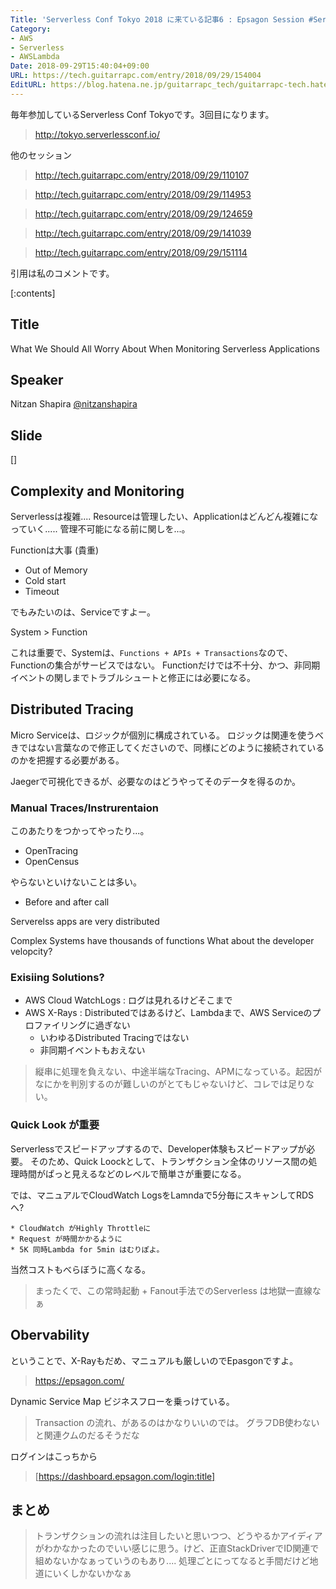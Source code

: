 ```yaml
---
Title: 'Serverless Conf Tokyo 2018 に来ている記事6 : Epsagon Session #ServerlessConf #serverlesstokyo'
Category:
- AWS
- Serverless
- AWSLambda
Date: 2018-09-29T15:40:04+09:00
URL: https://tech.guitarrapc.com/entry/2018/09/29/154004
EditURL: https://blog.hatena.ne.jp/guitarrapc_tech/guitarrapc-tech.hatenablog.com/atom/entry/10257846132641589414
---
```


毎年参加しているServerless Conf Tokyoです。3回目になります。

> http://tokyo.serverlessconf.io/


他のセッション


> http://tech.guitarrapc.com/entry/2018/09/29/110107


> http://tech.guitarrapc.com/entry/2018/09/29/114953


> http://tech.guitarrapc.com/entry/2018/09/29/124659


> http://tech.guitarrapc.com/entry/2018/09/29/141039


> http://tech.guitarrapc.com/entry/2018/09/29/151114




引用は私のコメントです。

[:contents]

## Title

What We Should All Worry About When Monitoring Serverless Applications

## Speaker

Nitzan Shapira
[@nitzanshapira](https://twitter.com/nitzanshapira)

## Slide

[]


## Complexity and Monitoring

Serverlessは複雑....
Resourceは管理したい、Applicationはどんどん複雑になっていく..... 管理不可能になる前に関しを...。

Functionは大事 (貴重)

* Out of Memory
* Cold start
* Timeout

でもみたいのは、Serviceですよー。

System > Function

これは重要で、Systemは、`Functions + APIs + Transactions`なので、Functionの集合がサービスではない。
Functionだけでは不十分、かつ、非同期イベントの関しまでトラブルシュートと修正には必要になる。

## Distributed Tracing

Micro Serviceは、ロジックが個別に構成されている。
ロジックは関連を使うべきではない言葉なので修正してくださいので、同様にどのように接続されているのかを把握する必要がある。

Jaegerで可視化できるが、必要なのはどうやってそのデータを得るのか。

### Manual Traces/Instrurentaion

このあたりをつかってやったり...。

* OpenTracing
* OpenCensus

やらないといけないことは多い。

* Before and after call

Serverelss apps are very distributed

Complex Systems have thousands of functions
What about the developer velopcity?

### Exisiing Solutions?

* AWS Cloud WatchLogs : ログは見れるけどそこまで
* AWS X-Rays : Distributedではあるけど、Lambdaまで、AWS Serviceのプロファイリングに過ぎない
    * いわゆるDistributed Tracingではない
    * 非同期イベントもおえない

> 縦串に処理を負えない、中途半端なTracing、APMになっている。起因がなにかを判別するのが難しいのがとてもじゃないけど、コレでは足りない。

### Quick Look が重要

Serverlessでスピードアップするので、Developer体験もスピードアップが必要。
そのため、Quick Loockとして、トランザクション全体のリソース間の処理時間がぱっと見えるなどのレベルで簡単さが重要になる。

では、マニュアルでCloudWatch LogsをLamndaで5分毎にスキャンしてRDSへ?

    * CloudWatch がHighly Throttleに
    * Request が時間かかるように
    * 5K 同時Lambda for 5min はむりぽよ。

当然コストもべらぼうに高くなる。

> まったくで、この常時起動 + Fanout手法でのServerless は地獄一直線なぁ

## Obervability

ということで、X-Rayもだめ、マニュアルも厳しいのでEpasgonですよ。

> https://epsagon.com/

Dynamic Service Map
ビジネスフローを乗っけている。

> Transaction の流れ、があるのはかなりいいのでは。
> グラフDB使わないと関連クムのだるそうだな

ログインはこっちから

> [https://dashboard.epsagon.com/login:title]


## まとめ

> トランザクションの流れは注目したいと思いつつ、どうやるかアイディアがわかなかったのでいい感じに思う。けど、正直StackDriverでID関連で組めないかなぁっていうのもあり.... 処理ごとにってなると手間だけど地道にいくしかないかなぁ
